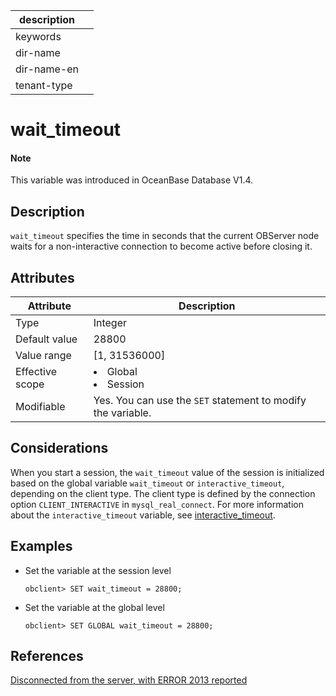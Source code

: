 | description ||
|---|---|
| keywords ||
| dir-name ||
| dir-name-en ||
| tenant-type ||

# wait_timeout

<main id="notice" type='explain'>
  <h4>Note</h4>
  <p>This variable was introduced in OceanBase Database V1.4. </p>
</main>

## Description

`wait_timeout` specifies the time in seconds that the current OBServer node waits for a non-interactive connection to become active before closing it.

## Attributes

| **Attribute** | **Description** |
|--------|------------------------------------------------------------------------------------------------------------|
| Type | Integer |
| Default value | 28800 |
| Value range | [1, 31536000] |
| Effective scope | <li> Global   <li> Session |
| Modifiable | Yes. You can use the `SET` statement to modify the variable.  |

## Considerations

When you start a session, the `wait_timeout` value of the session is initialized based on the global variable `wait_timeout` or `interactive_timeout`, depending on the client type. The client type is defined by the connection option `CLIENT_INTERACTIVE` in `mysql_real_connect`. For more information about the `interactive_timeout` variable, see [interactive_timeout](../300.global-system-variable/3300.interactive_timeout-global.md).

## Examples

* Set the variable at the session level

   ```shell
   obclient> SET wait_timeout = 28800;
   ```

* Set the variable at the global level

   ```shell
   obclient> SET GLOBAL wait_timeout = 28800;
   ```

## References

[Disconnected from the server, with ERROR 2013 reported](../../../../300.develop/100.application-development-of-mysql-mode/700.application-error-handling-specification-and-common-error-solutions/200.common-errors-and-solutions-of-mysql-mode/100.connection-lost-with-error-code-2013-of-mysql-mode.md)